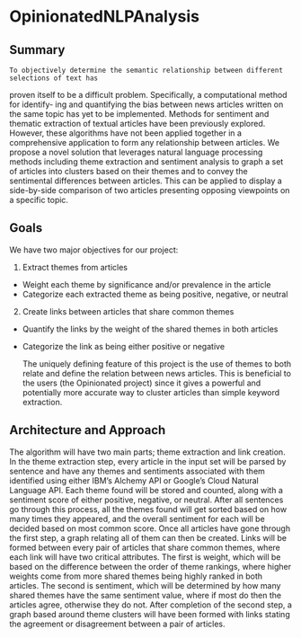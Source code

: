 # OpinionatedNLPAnalysis

## Summary ##

	To objectively determine the semantic relationship between different selections of text has
proven itself to be a difficult problem. Specifically, a computational method for identify-
ing and quantifying the bias between news articles written on the same topic has yet to
be implemented. Methods for sentiment and thematic extraction of textual articles have
been previously explored. However, these algorithms have not been applied together in a
comprehensive application to form any relationship between articles.
	We propose a novel solution that leverages natural language processing methods including
theme extraction and sentiment analysis to graph a set of articles into clusters based on their
themes and to convey the sentimental differences between articles. This can be applied to
display a side-by-side comparison of two articles presenting opposing viewpoints on a specific
topic.

## Goals ##

We have two major objectives for our project:
1. Extract themes from articles
* Weight each theme by significance and/or prevalence in the article
* Categorize each extracted theme as being positive, negative, or neutral
2. Create links between articles that share common themes
* Quantify the links by the weight of the shared themes in both articles
* Categorize the link as being either positive or negative

	The uniquely defining feature of this project is the use of themes to both relate and define
the relation between news articles. This is beneficial to the users (the Opinionated project)
since it gives a powerful and potentially more accurate way to cluster articles than simple
keyword extraction.

## Architecture and Approach ##

The algorithm will have two main parts; theme extraction and link creation.
	In the theme extraction step, every article in the input set will be parsed by sentence and
have any themes and sentiments associated with them identified using either IBM’s Alchemy
API or Google’s Cloud Natural Language API. Each theme found will be stored and counted,
along with a sentiment score of either positive, negative, or neutral. After all sentences go
through this process, all the themes found will get sorted based on how many times they
appeared, and the overall sentiment for each will be decided based on most common score.
	Once all articles have gone through the first step, a graph relating all of them can then
be created. Links will be formed between every pair of articles that share common themes,
where each link will have two critical attributes. The first is weight, which will be based on
the difference between the order of theme rankings, where higher weights come from more
shared themes being highly ranked in both articles. The second is sentiment, which will be
determined by how many shared themes have the same sentiment value, where if most do
then the articles agree, otherwise they do not.
	After completion of the second step, a graph based around theme clusters will have been
formed with links stating the agreement or disagreement between a pair of articles.
